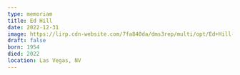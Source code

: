 ```yaml
---
type: memoriam
title: Ed Hill
date: 2022-12-31
image: https://lirp.cdn-website.com/7fa840da/dms3rep/multi/opt/Ed+Hill-1920w.png
draft: false
born: 1954
died: 2022
location: Las Vegas, NV
---
```

